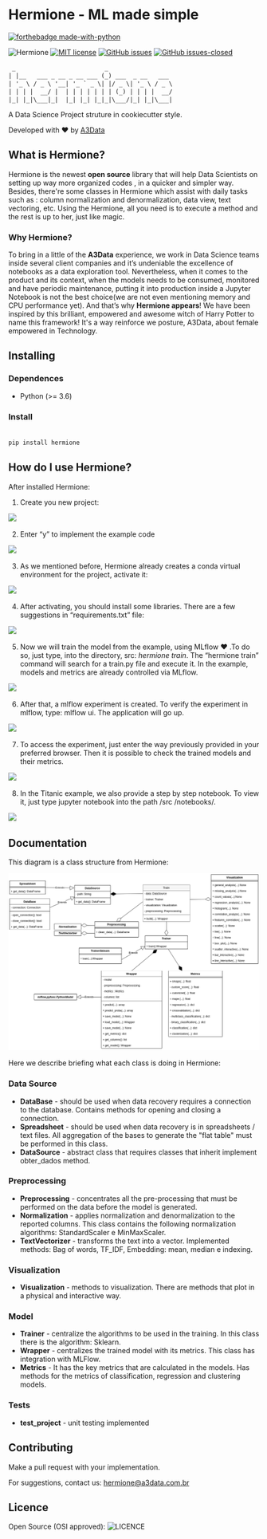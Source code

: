 # Hermione - ML made simple

[![forthebadge made-with-python](http://ForTheBadge.com/images/badges/made-with-python.svg)](https://www.python.org/)

![Hermione](https://github.com/A3Data/hermione/workflows/hermione/badge.svg)
[![MIT license](https://img.shields.io/badge/License-MIT-blue.svg)](https://lbesson.mit-license.org/)
[![GitHub issues](https://img.shields.io/github/issues/a3data/hermione.svg)](https://GitHub.com/a3data/hermione/issues/)
[![GitHub issues-closed](https://img.shields.io/github/issues-closed/a3data/hermione.svg)](https://GitHub.com/a3data/hermione/issues?q=is%3Aissue+is%3Aclosed)

 ```
  _                         _                  
| |__   ___ _ __ _ __ ___ (_) ___  _ __   ___ 
| '_ \ / _ \ '__| '_ ` _ \| |/ _ \| '_ \ / _ \
| | | |  __/ |  | | | | | | | (_) | | | |  __/
|_| |_|\___|_|  |_| |_| |_|_|\___/|_| |_|\___|
```

A Data Science Project struture in cookiecutter style.

Developed with ❤️ by [A3Data](http://www.a3data.com.br/)

  

## What is Hermione?

  

Hermione is the newest **open source** library that will help Data Scientists on setting up way more organized codes , in a quicker and simpler way. Besides, there're some classes in Hermione which assist with daily tasks such as : column normalization and denormalization, data view, text vectoring, etc. Using the Hermione, all you need is to execute a method and the rest is up to her, just like magic.

### Why Hermione?
To bring in a little of the **A3Data** experience, we work in Data Science teams inside several client companies and it’s undeniable the excellence of notebooks as a data exploration tool. Nevertheless, when it comes to the product and its context, when the models needs to be consumed, monitored and have periodic maintenance, putting it into production inside a Jupyter Notebook is not the best choice(we are not even mentioning memory and CPU performance yet). And that’s why **Hermione appears**!
We have been inspired by this brilliant, empowered and awesome witch of Harry Potter  to name this framework!
It's a way reinforce we posture, A3Data, about female empowered in Technology.

## Installing


### Dependences

- Python (>= 3.6)
  

### Install

```python

pip install hermione

```
## How do I use Hermione?
After installed Hermione:
1.  Create you new project:

 ![](https://cdn-images-1.medium.com/max/800/1*7Ju0Tq2DP1pE5bfGPguh2w.png)

2. Enter “y” to implement the example code

![](https://cdn-images-1.medium.com/max/800/1*TJoFVA-Nio2O3XvxBN4MUQ.png)

3. As we mentioned before, Hermione already creates a conda virtual environment for the project, activate it:

![](https://cdn-images-1.medium.com/max/800/1*38yp-E_AUxM7lIw9PCo0rw.png)

4. After activating, you should install some libraries. There are a few suggestions in “requirements.txt” file:

![](https://cdn-images-1.medium.com/max/800/1*rpXdiYmPKHNbVoKFZIHrlQ.png)

5. Now we will train the model from the example, using MLflow ❤ .To do so, just type, into the directory, src: _hermione train_. The “hermione train” command will search for a train.py file and execute it. In the example, models and metrics are already controlled via MLflow.

![](https://cdn-images-1.medium.com/max/800/1*MmVcmAYspxWdzbd5r00W5g.png)

6. After that, a mlflow experiment is created. To verify the experiment in mlflow, type: mlflow ui. The application will go up.

![](https://cdn-images-1.medium.com/max/800/1*DReyAtL9eJ0fiwxaVo3Yfw.png)

7. To access the experiment, just enter the way previously provided in your preferred browser. Then it is possible to check the trained models and their metrics.

![](https://cdn-images-1.medium.com/max/800/1*c_rDEqERZR6r8JVI3TMTcQ.png)

8. In the Titanic example, we also provide a step by step notebook. To view it, just type jupyter notebook into the path /src /notebooks/.

![](https://cdn-images-1.medium.com/max/800/1*U3ToR5jDjQJihT9EnxeDdg.png)


## Documentation
This diagram is a class structure from Hermione:

![](images/class_diagram.png)

Here we describe briefing what each class is doing in Hermione:

### Data Source
-   **DataBase** - should be used when data recovery requires a connection to the database. Contains methods for opening and closing a connection.
-   **Spreadsheet**  - should be used when data recovery is in spreadsheets / text files. All aggregation of the bases to generate the  "flat table" must be performed in this class.
-   **DataSource**  - abstract class that requires classes that inherit implement obter_dados method.


### Preprocessing

-   **Preprocessing**  - concentrates all the pre-processing that must be performed on the data before the model is generated.
-   **Normalization** - applies normalization and denormalization to the reported columns. This class contains the following normalization algorithms: StandardScaler e MinMaxScaler.
-   **TextVectorizer**  - transforms the text into a vector. Implemented methods: Bag of words, TF_IDF, Embedding: mean, median e indexing.

### Visualization

-   **Visualization** - methods to visualization. There are methods that plot in a physical and interactive way.

### Model

-   **Trainer**  - centralize the algorithms to be used in the training. In this class there is the algorithm: Sklearn.
-   **Wrapper** - centralizes the trained model with its metrics. This class has integration with MLFlow.
-   **Metrics** - It has the key metrics that are calculated in the models. Has methods for the metrics of classification, regression and clustering models.

### Tests
-   **test_project** - unit testing implemented
  

## Contributing

  Make a pull request with your implementation.

For suggestions, contact us: hermione@a3data.com.br

## Licence
Open Source (OSI approved): ![LICENCE](https://img.shields.io/pypi/l/tqdm.svg)